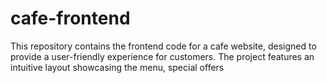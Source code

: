 # cafe-frontend
This repository contains the frontend code for a cafe website, designed to provide a user-friendly experience for customers. The project features an intuitive layout showcasing the menu, special offers
